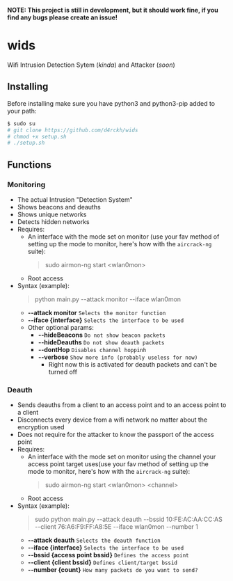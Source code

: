 **__NOTE: This project is still in development, but it should work fine, if you find any bugs please create an issue!__**

# wids
Wifi Intrusion Detection Sytem (*kinda*) and Attacker (*soon*)

## Installing
Before installing make sure you have python3 and python3-pip added to your path:
```sh
$ sudo su
# git clone https://github.com/d4rckh/wids
# chmod +x setup.sh
# ./setup.sh
```

## Functions
### Monitoring
- The actual Intrusion "Detection System"
- Shows beacons and deauths
- Shows unique networks
- Detects hidden networks
- Requires:
    - An interface with the mode set on monitor (use your fav method of setting up the mode to monitor, here's how with the `aircrack-ng` suite):
        > sudo airmon-ng start \<wlan0mon\>
    - Root access 
- Syntax (example):
    > python main.py --attack monitor --iface wlan0mon
    - **--attack monitor** `Selects the monitor function`
    - **--iface {interface}** `Selects the interface to be used`
    - Other optional params:
        - **--hideBeacons** `Do not show beacon packets`
        - **--hideDeauths** `Do not show deauth packets`
        - **--dontHop** `Disables channel hoppinh`
        - **--verbose** `Show more info (probably useless for now)`
            - Right now this is activated for deauth packets and can't be turned off
### Deauth
- Sends deauths from a client to an access point and to an access point to a client
- Disconnects every device from a wifi network no matter about the encryption used
- Does not require for the attacker to know the passport of the access point
- Requires:
    - An interface with the mode set on monitor using the channel your access point target uses(use your fav method of setting up the mode to monitor, here's how with the `aircrack-ng` suite):
        > sudo airmon-ng start \<wlan0mon\> \<channel\>
    - Root access
- Syntax (example):
    > sudo python main.py --attack deauth --bssid 10:FE:AC:AA:CC:AS --client 76:A6:F9:FF:A8:5E --iface wlan0mon --number 1
    - **--attack deauth** `Selects the deauth function`
    - **--iface {interface}** `Selects the interface to be used`
    - **--bssid {access point bssid}** `Defines the access point`
    - **--client {client bssid}** `Defines client/target bssid`
    - **--number {count}** `How many packets do you want to send?`